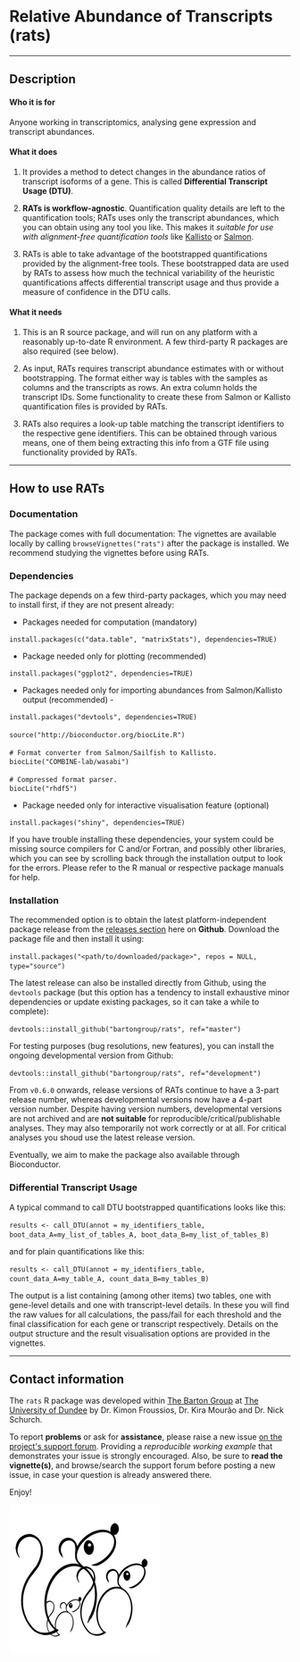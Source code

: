 # Relative Abundance of Transcripts (rats)

***

## Description


#### Who it is for

Anyone working in transcriptomics, analysing gene expression and transcript abundances.


#### What it does

1. It provides a method to detect changes in the abundance ratios of transcript isoforms of a gene.
This is called **Differential Transcript Usage (DTU)**. 

2. **RATs is workflow-agnostic**. Quantification quality details are left to the quantification tools; RATs uses only the
transcript abundances, which you can obtain using any tool you like. This makes it *suitable for use with alignment-free quantification tools* 
like [Kallisto](http://pachterlab.github.io/kallisto/) or [Salmon](https://github.com/COMBINE-lab/salmon). 

3. RATs is able to take advantage of the bootstrapped quantifications provided by the alignment-free tools. These bootstrapped
data are used by RATs to assess how much the technical variability of the heuristic quantifications affects differential transcript usage
and thus provide a measure of confidence in the DTU calls. 


#### What it needs

1. This is an R source package, and will run on any platform with a reasonably up-to-date R environment. A few third-party R packages are also required (see below).

2. As input, RATs requires transcript abundance estimates with or without bootstrapping. The format either way is tables with the samples as columns and the transcripts as rows. An extra column holds the transcript IDs. Some functionality to create these from Salmon or Kallisto quantification files is provided by RATs.

3. RATs also requires a look-up table matching the transcript identifiers to the respective gene identifiers. This can be obtained through various means,
one of them being extracting this info from a GTF file using functionality provided by RATs.

***

## How to use RATs

### Documentation

The package comes with full documentation: The vignettes are available locally by calling `browseVignettes("rats")` after the package is installed.
We recommend studying the vignettes before using RATs.


### Dependencies

The package depends on a few third-party packages, which you may need to install first, 
if they are not present already:

* Packages needed for computation (mandatory)

```
install.packages(c("data.table", "matrixStats"), dependencies=TRUE)
```

* Package needed only for plotting (recommended)

```
install.packages("ggplot2", dependencies=TRUE)
```

* Packages needed only for importing abundances from Salmon/Kallisto output (recommended) - 

```
install.packages("devtools", dependencies=TRUE)

source("http://bioconductor.org/biocLite.R")

# Format converter from Salmon/Sailfish to Kallisto.
biocLite("COMBINE-lab/wasabi")

# Compressed format parser.
biocLite("rhdf5")
```

* Package needed only for interactive visualisation feature (optional)

```
install.packages("shiny", dependencies=TRUE)
```

If you have trouble installing these dependencies, your system could be missing source compilers for C and/or Fortran, and possibly other libraries, 
which you can see by scrolling back through the installation output to look for the errors. Please refer to the R manual or respective package manuals for help.


### Installation

The recommended option is to obtain the latest platform-independent package release from the [releases section](https://github.com/bartongroup/Rats/releases) here on **Github**.
Download the package file and then install it using:

`install.packages("<path/to/downloaded/package>", repos = NULL, type="source")`

The latest release can also be installed directly from Github, using the `devtools` package (but this option has a tendency to install exhaustive minor dependencies or update existing packages, so it can take a while to complete):

`devtools::install_github("bartongroup/rats", ref="master")`

For testing purposes (bug resolutions, new features), you can install the ongoing developmental version from Github:

`devtools::install_github("bartongroup/rats", ref="development")`

From `v0.6.0` onwards, release versions of RATs continue to have a 3-part release number, whereas developmental versions now have a 4-part version number. Despite having version numbers, developmental versions are not archived and are **not suitable** for reproducible/critical/publishable analyses. They may also temporarily not work correctly or at all. For critical analyses you shoud use the latest release version.

Eventually, we aim to make the package also available through Bioconductor.


### Differential Transcript Usage

A typical command to call DTU bootstrapped quantifications looks like this:

`results <- call_DTU(annot = my_identifiers_table, boot_data_A=my_list_of_tables_A, boot_data_B=my_list_of_tables_B)`

and for plain quantifications like this:

`results <- call_DTU(annot = my_identifiers_table, count_data_A=my_table_A, count_data_B=my_tables_B)`

The output is a list containing (among other items) two tables, one with gene-level details and one with transcript-level details. In these you will
find the raw values for all calculations, the pass/fail for each threshold and the final classification for each gene or transcript respectively.
Details on the output structure and the result visualisation options are provided in the vignettes.

***

## Contact information

The `rats` R package was developed within [The Barton Group](http://www.compbio.dundee.ac.uk) at [The University of Dundee](http://www.dundee.ac.uk)
by Dr. Kimon Froussios, Dr. Kira Mourão and Dr. Nick Schurch.

To report **problems** or ask for **assistance**, please raise a new issue [on the project's support forum](https://github.com/bartongroup/Rats/issues).
Providing a *reproducible working example* that demonstrates your issue is strongly encouraged. Also, be sure to **read the vignette(s)**, and browse/search
the support forum before posting a new issue, in case your question is already answered there.

Enjoy!

![](./vignettes/figs/rats_logo.png)


